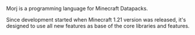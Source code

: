 Morj is a programming language for Minecraft Datapacks.

Since development started when Minecraft 1.21 version was released, it's designed to use all new features as
base of the core libraries and features.

